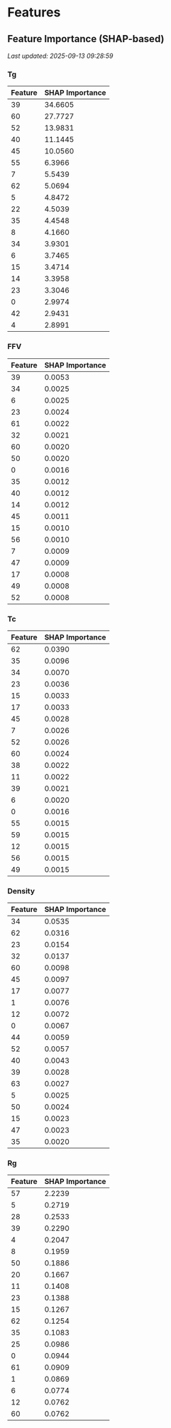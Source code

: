 # Features

<!-- FEATURE_IMPORTANCE_START -->
## Feature Importance (SHAP-based)
*Last updated: 2025-09-13 09:28:59*

### Tg
| Feature | SHAP Importance |
|---------|----------------|
| 39 | 34.6605 |
| 60 | 27.7727 |
| 52 | 13.9831 |
| 40 | 11.1445 |
| 45 | 10.0560 |
| 55 | 6.3966 |
| 7 | 5.5439 |
| 62 | 5.0694 |
| 5 | 4.8472 |
| 22 | 4.5039 |
| 35 | 4.4548 |
| 8 | 4.1660 |
| 34 | 3.9301 |
| 6 | 3.7465 |
| 15 | 3.4714 |
| 14 | 3.3958 |
| 23 | 3.3046 |
| 0 | 2.9974 |
| 42 | 2.9431 |
| 4 | 2.8991 |

### FFV
| Feature | SHAP Importance |
|---------|----------------|
| 39 | 0.0053 |
| 34 | 0.0025 |
| 6 | 0.0025 |
| 23 | 0.0024 |
| 61 | 0.0022 |
| 32 | 0.0021 |
| 60 | 0.0020 |
| 50 | 0.0020 |
| 0 | 0.0016 |
| 35 | 0.0012 |
| 40 | 0.0012 |
| 14 | 0.0012 |
| 45 | 0.0011 |
| 15 | 0.0010 |
| 56 | 0.0010 |
| 7 | 0.0009 |
| 47 | 0.0009 |
| 17 | 0.0008 |
| 49 | 0.0008 |
| 52 | 0.0008 |

### Tc
| Feature | SHAP Importance |
|---------|----------------|
| 62 | 0.0390 |
| 35 | 0.0096 |
| 34 | 0.0070 |
| 23 | 0.0036 |
| 15 | 0.0033 |
| 17 | 0.0033 |
| 45 | 0.0028 |
| 7 | 0.0026 |
| 52 | 0.0026 |
| 60 | 0.0024 |
| 38 | 0.0022 |
| 11 | 0.0022 |
| 39 | 0.0021 |
| 6 | 0.0020 |
| 0 | 0.0016 |
| 55 | 0.0015 |
| 59 | 0.0015 |
| 12 | 0.0015 |
| 56 | 0.0015 |
| 49 | 0.0015 |

### Density
| Feature | SHAP Importance |
|---------|----------------|
| 34 | 0.0535 |
| 62 | 0.0316 |
| 23 | 0.0154 |
| 32 | 0.0137 |
| 60 | 0.0098 |
| 45 | 0.0097 |
| 17 | 0.0077 |
| 1 | 0.0076 |
| 12 | 0.0072 |
| 0 | 0.0067 |
| 44 | 0.0059 |
| 52 | 0.0057 |
| 40 | 0.0043 |
| 39 | 0.0028 |
| 63 | 0.0027 |
| 5 | 0.0025 |
| 50 | 0.0024 |
| 15 | 0.0023 |
| 47 | 0.0023 |
| 35 | 0.0020 |

### Rg
| Feature | SHAP Importance |
|---------|----------------|
| 57 | 2.2239 |
| 5 | 0.2719 |
| 28 | 0.2533 |
| 39 | 0.2290 |
| 4 | 0.2047 |
| 8 | 0.1959 |
| 50 | 0.1886 |
| 20 | 0.1667 |
| 11 | 0.1408 |
| 23 | 0.1388 |
| 15 | 0.1267 |
| 62 | 0.1254 |
| 35 | 0.1083 |
| 25 | 0.0986 |
| 0 | 0.0944 |
| 61 | 0.0909 |
| 1 | 0.0869 |
| 6 | 0.0774 |
| 12 | 0.0762 |
| 60 | 0.0762 |

<!-- FEATURE_IMPORTANCE_END -->

